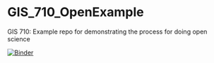 # GIS_710_OpenExample
GIS 710: Example repo for demonstrating the process for doing open science

[![Binder](https://mybinder.org/badge_logo.svg)](https://mybinder.org/v2/gh/Fe-Sa/GIS_710_OpenExample/HEAD)
